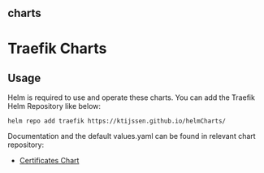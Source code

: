 ##  charts
# Traefik Charts
## Usage
Helm is required to use and operate these charts. You can add the Traefik Helm Repository like below:
```
helm repo add traefik https://ktijssen.github.io/helmCharts/
```
Documentation and the default values.yaml can be found in relevant chart repository:

* [Certificates Chart](https://github.com/ktijssen/helmCharts/tree/main/charts/certificates)
